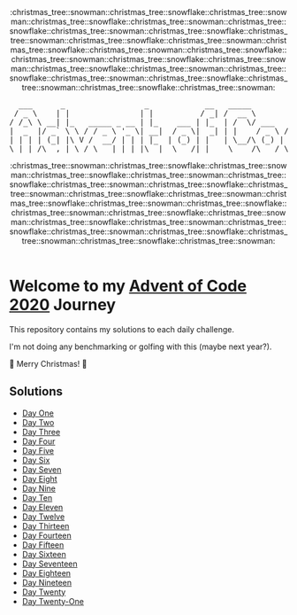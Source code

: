 <div align="center">
:christmas_tree::snowman::christmas_tree::snowflake::christmas_tree::snowman::christmas_tree::snowflake::christmas_tree::snowman::christmas_tree::snowflake::christmas_tree::snowman::christmas_tree::snowflake::christmas_tree::snowman::christmas_tree::snowflake::christmas_tree::snowman::christmas_tree::snowflake::christmas_tree::snowman::christmas_tree::snowflake::christmas_tree::snowman::christmas_tree::snowflake::christmas_tree::snowman::christmas_tree::snowflake::christmas_tree::snowman::christmas_tree::snowflake::christmas_tree::snowman::christmas_tree::snowflake::christmas_tree::snowman::christmas_tree::snowflake::christmas_tree::snowman:
<pre>
  ___      _                 _            __   _____           _        _____  _____  _____  _____ 
 / _ \    | |               | |          / _| /  __ \         | |      / __  \|  _  |/ __  \|  _  |
/ /_\ \ __| |_   _____ _ __ | |_    ___ | |_  | /  \/ ___   __| | ___  `' / /'| |/' |`' / /'| |/' |
|  _  |/ _` \ \ / / _ \ '_ \| __|  / _ \|  _| | |    / _ \ / _` |/ _ \   / /  |  /| |  / /  |  /| |
| | | | (_| |\ V /  __/ | | | |_  | (_) | |   | \__/\ (_) | (_| |  __/ ./ /___\ |_/ /./ /___\ |_/ /
\_| |_/\__,_| \_/ \___|_| |_|\__|  \___/|_|    \____/\___/ \__,_|\___| \_____/ \___/ \_____/ \___/ 
</pre>
:christmas_tree::snowman::christmas_tree::snowflake::christmas_tree::snowman::christmas_tree::snowflake::christmas_tree::snowman::christmas_tree::snowflake::christmas_tree::snowman::christmas_tree::snowflake::christmas_tree::snowman::christmas_tree::snowflake::christmas_tree::snowman::christmas_tree::snowflake::christmas_tree::snowman::christmas_tree::snowflake::christmas_tree::snowman::christmas_tree::snowflake::christmas_tree::snowman::christmas_tree::snowflake::christmas_tree::snowman::christmas_tree::snowflake::christmas_tree::snowman::christmas_tree::snowflake::christmas_tree::snowman::christmas_tree::snowflake::christmas_tree::snowman:
</div>
</br>
<div>

# Welcome to my [Advent of Code 2020](https://adventofcode.com/2020) Journey

This repository contains my solutions to each daily challenge.

I'm not doing any benchmarking or golfing with this (maybe next year?).

:christmas_tree: Merry Christmas! :christmas_tree:

## Solutions

- [Day One](https://github.com/Lewis-Allen/AdventOfCode2020/tree/master/Day01)
- [Day Two](https://github.com/Lewis-Allen/AdventOfCode2020/tree/master/Day02)
- [Day Three](https://github.com/Lewis-Allen/AdventOfCode2020/tree/master/Day03)
- [Day Four](https://github.com/Lewis-Allen/AdventOfCode2020/tree/master/Day04)
- [Day Five](https://github.com/Lewis-Allen/AdventOfCode2020/tree/master/Day05)
- [Day Six](https://github.com/Lewis-Allen/AdventOfCode2020/tree/master/Day06)
- [Day Seven](https://github.com/Lewis-Allen/AdventOfCode2020/tree/master/Day07)
- [Day Eight](https://github.com/Lewis-Allen/AdventOfCode2020/tree/master/Day08)
- [Day Nine](https://github.com/Lewis-Allen/AdventOfCode2020/tree/master/Day09)
- [Day Ten](https://github.com/Lewis-Allen/AdventOfCode2020/tree/master/Day10)
- [Day Eleven](https://github.com/Lewis-Allen/AdventOfCode2020/tree/master/Day11)
- [Day Twelve](https://github.com/Lewis-Allen/AdventOfCode2020/tree/master/Day12)
- [Day Thirteen](https://github.com/Lewis-Allen/AdventOfCode2020/tree/master/Day13)
- [Day Fourteen](https://github.com/Lewis-Allen/AdventOfCode2020/tree/master/Day14)
- [Day Fifteen](https://github.com/Lewis-Allen/AdventOfCode2020/tree/master/Day15)
- [Day Sixteen](https://github.com/Lewis-Allen/AdventOfCode2020/tree/master/Day16)
- [Day Seventeen](https://github.com/Lewis-Allen/AdventOfCode2020/tree/master/Day17)
- [Day Eighteen](https://github.com/Lewis-Allen/AdventOfCode2020/tree/master/Day18)
- [Day Nineteen](https://github.com/Lewis-Allen/AdventOfCode2020/tree/master/Day19)
- [Day Twenty](https://github.com/Lewis-Allen/AdventOfCode2020/tree/master/Day20)
- [Day Twenty-One](https://github.com/Lewis-Allen/AdventOfCode2020/tree/master/Day21)
